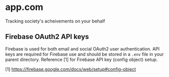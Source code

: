 # app.com

Tracking society's acheivements on your behalf

## Firebase OAuth2 API keys

Firebase is used for both email and social OAuth2 user authentication. API keys are required for Firebase use and should be stored in a <code>.env</code> file in your parent directory. Reference [1] for Firebase API key (config object) setup.

[1] https://firebase.google.com/docs/web/setup#config-object
